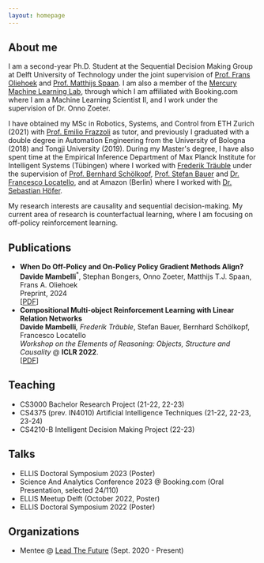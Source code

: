 ```yaml
---
layout: homepage
---
```


## About me

I am a second-year Ph.D. Student at the Sequential Decision Making Group at Delft University of Technology under the joint supervision of [Prof. Frans Oliehoek](https://scholar.google.com/citations?hl=it&user=rSNBJJIAAAAJ) and [Prof. Matthijs Spaan](https://scholar.google.com/citations?hl=it&user=twSIZSEAAAAJ). I am also a member of the [Mercury Machine Learning Lab](https://icai.ai/mercury-machine-learning-lab/), through which I am affiliated with Booking.com where I am a Machine Learning Scientist II, and I work under the supervision of Dr. Onno Zoeter.

I have obtained my MSc in Robotics, Systems, and Control from ETH Zurich (2021) with [Prof. Emilio Frazzoli](https://scholar.google.com/citations?user=8JGG3KcAAAAJ&hl=it&oi=ao) as tutor, and previously I graduated with a double degree in Automation Engineering from the University of Bologna (2018) and Tongji University (2019). During my Master's degree, I have also spent time at the Empirical Inference Department of Max Planck Institute for Intelligent Systems (Tübingen) where I worked with [Frederik Träuble](https://scholar.google.com/citations?user=oc2OOyMAAAAJ&hl=it&oi=ao) under the supervision of [Prof. Bernhard Schölkopf](https://scholar.google.com/citations?user=DZ-fHPgAAAAJ&hl=it), [Prof. Stefan Bauer](https://scholar.google.com/citations?user=O-oICE8AAAAJ&hl=it) and [Dr. Francesco Locatello](https://scholar.google.com/citations?user=wQanfTIAAAAJ&hl=it), and at Amazon (Berlin) where I worked with [Dr. Sebastian Höfer](https://scholar.google.com/citations?hl=it&user=srCW5e4AAAAJ).

My research interests are causality and sequential decision-making. My current area of research is counterfactual learning, where I am focusing on off-policy reinforcement learning.

## Publications
- **When Do Off-Policy and On-Policy Policy Gradient Methods Align?**
  <br>
  **Davide Mambelli**<sup>*</sup>, Stephan Bongers, Onno Zoeter, Matthijs T.J. Spaan, Frans A. Oliehoek
  <br>
  Preprint, 2024
  <br>
  [[PDF](https://arxiv.org/pdf/2402.12034.pdf)]
- **Compositional Multi-object Reinforcement Learning with Linear Relation Networks**
  <br>
  **Davide Mambelli**<sup>*</sup>, Frederik Träuble<sup>*</sup>, Stefan Bauer, Bernhard Schölkopf, Francesco Locatello
  <br>
  _Workshop on the Elements of Reasoning: Objects, Structure and Causality_ @ **ICLR 2022**.
  <br>
  [[PDF](https://openreview.net/pdf?id=HFUxPr_I5ec)]

## Teaching
- CS3000 Bachelor Research Project (21-22, 22-23) 
- CS4375 (prev. IN4010) Artificial Intelligence Techniques (21-22, 22-23, 23-24)
- CS4210-B Intelligent Decision Making Project (22-23)

## Talks
- ELLIS Doctoral Symposium 2023 (Poster)
- Science And Analytics Conference 2023 @ Booking.com (Oral Presentation, selected 24/110)
- ELLIS Meetup Delft (October 2022, Poster)
- ELLIS Doctoral Symposium 2022 (Poster)

## Organizations
- Mentee @ [Lead The Future](https://www.leadthefuture.tech) (Sept. 2020 - Present)
